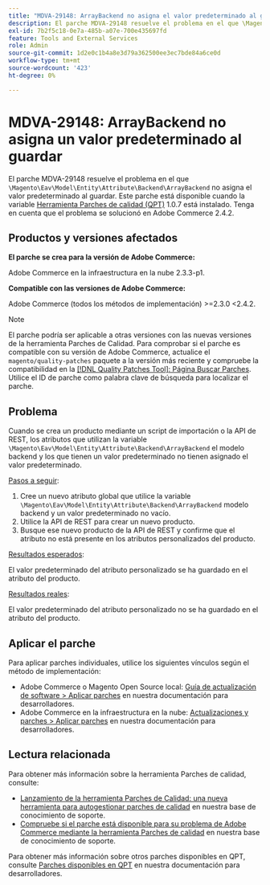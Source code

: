 ```yaml
---
title: "MDVA-29148: ArrayBackend no asigna el valor predeterminado al guardar"
description: El parche MDVA-29148 resuelve el problema en el que \Magento\Eav\Model\Entity\Attribute\Backend\ArrayBackend no asigna el valor predeterminado al guardar. Este parche está disponible cuando está instalada la [Quality Patches Tool (QPT)](/help/announcements/adobe-commerce-announcements/magento-quality-patches-released-new-tool-to-self-serve-quality-patches.md) 1.0.7. Tenga en cuenta que el problema se solucionó en Adobe Commerce 2.4.2.
exl-id: 7b2f5c18-0e7a-485b-a07e-700e435697fd
feature: Tools and External Services
role: Admin
source-git-commit: 1d2e0c1b4a8e3d79a362500ee3ec7bde84a6ce0d
workflow-type: tm+mt
source-wordcount: '423'
ht-degree: 0%

---
```


# MDVA-29148: ArrayBackend no asigna un valor predeterminado al guardar

El parche MDVA-29148 resuelve el problema en el que `\Magento\Eav\Model\Entity\Attribute\Backend\ArrayBackend` no asigna el valor predeterminado al guardar. Este parche está disponible cuando la variable [Herramienta Parches de calidad (QPT)](/help/announcements/adobe-commerce-announcements/magento-quality-patches-released-new-tool-to-self-serve-quality-patches.md) 1.0.7 está instalado. Tenga en cuenta que el problema se solucionó en Adobe Commerce 2.4.2.

## Productos y versiones afectados

**El parche se crea para la versión de Adobe Commerce:**

Adobe Commerce en la infraestructura en la nube 2.3.3-p1.

**Compatible con las versiones de Adobe Commerce:**

Adobe Commerce (todos los métodos de implementación) >=2.3.0 &lt;2.4.2.

>[!NOTE]
>
>El parche podría ser aplicable a otras versiones con las nuevas versiones de la herramienta Parches de Calidad. Para comprobar si el parche es compatible con su versión de Adobe Commerce, actualice el `magento/quality-patches` paquete a la versión más reciente y compruebe la compatibilidad en la [[!DNL Quality Patches Tool]: Página Buscar Parches](https://devdocs.magento.com/quality-patches/tool.html#patch-grid). Utilice el ID de parche como palabra clave de búsqueda para localizar el parche.

## Problema

Cuando se crea un producto mediante un script de importación o la API de REST, los atributos que utilizan la variable `\Magento\Eav\Model\Entity\Attribute\Backend\ArrayBackend` el modelo backend y los que tienen un valor predeterminado no tienen asignado el valor predeterminado.

<u>Pasos a seguir</u>:

1. Cree un nuevo atributo global que utilice la variable `\Magento\Eav\Model\Entity\Attribute\Backend\ArrayBackend` modelo backend y un valor predeterminado no vacío.
1. Utilice la API de REST para crear un nuevo producto.
1. Busque ese nuevo producto de la API de REST y confirme que el atributo no está presente en los atributos personalizados del producto.

<u>Resultados esperados</u>:

El valor predeterminado del atributo personalizado se ha guardado en el atributo del producto.

<u>Resultados reales</u>:

El valor predeterminado del atributo personalizado no se ha guardado en el atributo del producto.

## Aplicar el parche

Para aplicar parches individuales, utilice los siguientes vínculos según el método de implementación:

* Adobe Commerce o Magento Open Source local: [Guía de actualización de software > Aplicar parches](https://devdocs.magento.com/guides/v2.4/comp-mgr/patching/mqp.html) en nuestra documentación para desarrolladores.
* Adobe Commerce en la infraestructura en la nube: [Actualizaciones y parches > Aplicar parches](https://devdocs.magento.com/cloud/project/project-patch.html) en nuestra documentación para desarrolladores.

## Lectura relacionada

Para obtener más información sobre la herramienta Parches de calidad, consulte:

* [Lanzamiento de la herramienta Parches de Calidad: una nueva herramienta para autogestionar parches de calidad](/help/announcements/adobe-commerce-announcements/magento-quality-patches-released-new-tool-to-self-serve-quality-patches.md) en nuestra base de conocimiento de soporte.
* [Compruebe si el parche está disponible para su problema de Adobe Commerce mediante la herramienta Parches de calidad](/help/support-tools/patches-available-in-qpt-tool/check-patch-for-magento-issue-with-magento-quality-patches.md) en nuestra base de conocimiento de soporte.

Para obtener más información sobre otros parches disponibles en QPT, consulte [Parches disponibles en QPT](https://devdocs.magento.com/quality-patches/tool.html#patch-grid) en nuestra documentación para desarrolladores.

